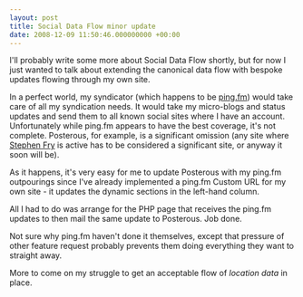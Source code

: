 ```yaml
---
layout: post
title: Social Data Flow minor update
date: 2008-12-09 11:50:46.000000000 +00:00
---
```

I'll probably write some more about Social Data Flow shortly, but for now I just wanted to talk about extending the canonical data flow with bespoke updates flowing through my own site.

In a perfect world, my syndicator (which happens to be <a href="http://ping.fm" target="_blank">ping.fm</a>) would take care of all my syndication needs. It would take my micro-blogs and status updates and send them to all known social sites where I have an account. Unfortunately while ping.fm appears to have the best coverage, it's not complete. Posterous, for example, is a significant omission (any site where <a href="http://stephenfry.posterous.com/" target="_blank">Stephen Fry</a> is active has to be considered a significant site, or anyway it soon will be).

As it happens, it's very easy for me to update Posterous with my ping.fm outpourings since I've already implemented a ping.fm Custom URL for my own site - it updates the dynamic sections in the left-hand column.

All I had to do was arrange for the PHP page that receives the ping.fm updates to then mail the same update to Posterous. Job done.

Not sure why ping.fm haven't done it themselves, except that pressure of other feature request probably prevents them doing everything they want to straight away.

More to come on my struggle to get an acceptable flow of <em>location data</em> in place.
